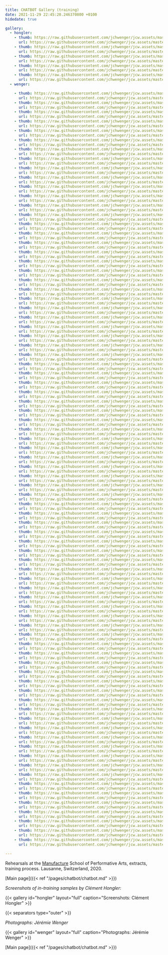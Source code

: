 ```yaml
---
title: CHATBOT Gallery (training)
date: 2021-11-29 22:45:20.246370800 +0100  
hidedate: true

gallery:
  - hongler:
    - thumb: https://raw.githubusercontent.com/jchwenger/jcw.assets/master/chatbot/media/2020/training/hongler/webp/Hongler-training-2021-1.low.webp
      url: https://raw.githubusercontent.com/jchwenger/jcw.assets/master/chatbot/media/2020/training/hongler/webp/Hongler-training-2021-1.webp
    - thumb: https://raw.githubusercontent.com/jchwenger/jcw.assets/master/chatbot/media/2020/training/hongler/webp/Hongler-training-2021-2.low.webp
      url: https://raw.githubusercontent.com/jchwenger/jcw.assets/master/chatbot/media/2020/training/hongler/webp/Hongler-training-2021-2.webp
    - thumb: https://raw.githubusercontent.com/jchwenger/jcw.assets/master/chatbot/media/2020/training/hongler/webp/Hongler-training-2021-3.low.webp
      url: https://raw.githubusercontent.com/jchwenger/jcw.assets/master/chatbot/media/2020/training/hongler/webp/Hongler-training-2021-3.webp
    - thumb: https://raw.githubusercontent.com/jchwenger/jcw.assets/master/chatbot/media/2020/training/hongler/webp/Hongler-training-2021-4.low.webp
      url: https://raw.githubusercontent.com/jchwenger/jcw.assets/master/chatbot/media/2020/training/hongler/webp/Hongler-training-2021-4.webp
    - thumb: https://raw.githubusercontent.com/jchwenger/jcw.assets/master/chatbot/media/2020/training/hongler/webp/Hongler-training-2021-5.low.webp
      url: https://raw.githubusercontent.com/jchwenger/jcw.assets/master/chatbot/media/2020/training/hongler/webp/Hongler-training-2021-5.webp
  - wenger:

    - thumb: https://raw.githubusercontent.com/jchwenger/jcw.assets/master/chatbot/media/2020/rehearsals/wenger/webp/Wenger-rehearsals-2021-01.low.webp
      url: https://raw.githubusercontent.com/jchwenger/jcw.assets/master/chatbot/media/2020/rehearsals/wenger/webp/Wenger-rehearsals-2021-01.webp
    - thumb: https://raw.githubusercontent.com/jchwenger/jcw.assets/master/chatbot/media/2020/rehearsals/wenger/webp/Wenger-rehearsals-2021-02.low.webp
      url: https://raw.githubusercontent.com/jchwenger/jcw.assets/master/chatbot/media/2020/rehearsals/wenger/webp/Wenger-rehearsals-2021-02.webp
    - thumb: https://raw.githubusercontent.com/jchwenger/jcw.assets/master/chatbot/media/2020/rehearsals/wenger/webp/Wenger-rehearsals-2021-03.low.webp
      url: https://raw.githubusercontent.com/jchwenger/jcw.assets/master/chatbot/media/2020/rehearsals/wenger/webp/Wenger-rehearsals-2021-03.webp
    - thumb: https://raw.githubusercontent.com/jchwenger/jcw.assets/master/chatbot/media/2020/rehearsals/wenger/webp/Wenger-rehearsals-2021-04.low.webp
      url: https://raw.githubusercontent.com/jchwenger/jcw.assets/master/chatbot/media/2020/rehearsals/wenger/webp/Wenger-rehearsals-2021-04.webp
    - thumb: https://raw.githubusercontent.com/jchwenger/jcw.assets/master/chatbot/media/2020/rehearsals/wenger/webp/Wenger-rehearsals-2021-05.low.webp
      url: https://raw.githubusercontent.com/jchwenger/jcw.assets/master/chatbot/media/2020/rehearsals/wenger/webp/Wenger-rehearsals-2021-05.webp
    - thumb: https://raw.githubusercontent.com/jchwenger/jcw.assets/master/chatbot/media/2020/rehearsals/wenger/webp/Wenger-rehearsals-2021-06.low.webp
      url: https://raw.githubusercontent.com/jchwenger/jcw.assets/master/chatbot/media/2020/rehearsals/wenger/webp/Wenger-rehearsals-2021-06.webp
    - thumb: https://raw.githubusercontent.com/jchwenger/jcw.assets/master/chatbot/media/2020/rehearsals/wenger/webp/Wenger-rehearsals-2021-07.low.webp
      url: https://raw.githubusercontent.com/jchwenger/jcw.assets/master/chatbot/media/2020/rehearsals/wenger/webp/Wenger-rehearsals-2021-07.webp
    - thumb: https://raw.githubusercontent.com/jchwenger/jcw.assets/master/chatbot/media/2020/rehearsals/wenger/webp/Wenger-rehearsals-2021-08.low.webp
      url: https://raw.githubusercontent.com/jchwenger/jcw.assets/master/chatbot/media/2020/rehearsals/wenger/webp/Wenger-rehearsals-2021-08.webp
    - thumb: https://raw.githubusercontent.com/jchwenger/jcw.assets/master/chatbot/media/2020/rehearsals/wenger/webp/Wenger-rehearsals-2021-09.low.webp
      url: https://raw.githubusercontent.com/jchwenger/jcw.assets/master/chatbot/media/2020/rehearsals/wenger/webp/Wenger-rehearsals-2021-09.webp
    - thumb: https://raw.githubusercontent.com/jchwenger/jcw.assets/master/chatbot/media/2020/rehearsals/wenger/webp/Wenger-rehearsals-2021-10.low.webp
      url: https://raw.githubusercontent.com/jchwenger/jcw.assets/master/chatbot/media/2020/rehearsals/wenger/webp/Wenger-rehearsals-2021-10.webp
    - thumb: https://raw.githubusercontent.com/jchwenger/jcw.assets/master/chatbot/media/2020/rehearsals/wenger/webp/Wenger-rehearsals-2021-11.low.webp
      url: https://raw.githubusercontent.com/jchwenger/jcw.assets/master/chatbot/media/2020/rehearsals/wenger/webp/Wenger-rehearsals-2021-11.webp
    - thumb: https://raw.githubusercontent.com/jchwenger/jcw.assets/master/chatbot/media/2020/rehearsals/wenger/webp/Wenger-rehearsals-2021-12.low.webp
      url: https://raw.githubusercontent.com/jchwenger/jcw.assets/master/chatbot/media/2020/rehearsals/wenger/webp/Wenger-rehearsals-2021-12.webp
    - thumb: https://raw.githubusercontent.com/jchwenger/jcw.assets/master/chatbot/media/2020/rehearsals/wenger/webp/Wenger-rehearsals-2021-13.low.webp
      url: https://raw.githubusercontent.com/jchwenger/jcw.assets/master/chatbot/media/2020/rehearsals/wenger/webp/Wenger-rehearsals-2021-13.webp
    - thumb: https://raw.githubusercontent.com/jchwenger/jcw.assets/master/chatbot/media/2020/rehearsals/wenger/webp/Wenger-rehearsals-2021-14.low.webp
      url: https://raw.githubusercontent.com/jchwenger/jcw.assets/master/chatbot/media/2020/rehearsals/wenger/webp/Wenger-rehearsals-2021-14.webp
    - thumb: https://raw.githubusercontent.com/jchwenger/jcw.assets/master/chatbot/media/2020/rehearsals/wenger/webp/Wenger-rehearsals-2021-15.low.webp
      url: https://raw.githubusercontent.com/jchwenger/jcw.assets/master/chatbot/media/2020/rehearsals/wenger/webp/Wenger-rehearsals-2021-15.webp
    - thumb: https://raw.githubusercontent.com/jchwenger/jcw.assets/master/chatbot/media/2020/rehearsals/wenger/webp/Wenger-rehearsals-2021-16.low.webp
      url: https://raw.githubusercontent.com/jchwenger/jcw.assets/master/chatbot/media/2020/rehearsals/wenger/webp/Wenger-rehearsals-2021-16.webp
    - thumb: https://raw.githubusercontent.com/jchwenger/jcw.assets/master/chatbot/media/2020/rehearsals/wenger/webp/Wenger-rehearsals-2021-17.low.webp
      url: https://raw.githubusercontent.com/jchwenger/jcw.assets/master/chatbot/media/2020/rehearsals/wenger/webp/Wenger-rehearsals-2021-17.webp
    - thumb: https://raw.githubusercontent.com/jchwenger/jcw.assets/master/chatbot/media/2020/rehearsals/wenger/webp/Wenger-rehearsals-2021-18.low.webp
      url: https://raw.githubusercontent.com/jchwenger/jcw.assets/master/chatbot/media/2020/rehearsals/wenger/webp/Wenger-rehearsals-2021-18.webp
    - thumb: https://raw.githubusercontent.com/jchwenger/jcw.assets/master/chatbot/media/2020/rehearsals/wenger/webp/Wenger-rehearsals-2021-19.low.webp
      url: https://raw.githubusercontent.com/jchwenger/jcw.assets/master/chatbot/media/2020/rehearsals/wenger/webp/Wenger-rehearsals-2021-19.webp
    - thumb: https://raw.githubusercontent.com/jchwenger/jcw.assets/master/chatbot/media/2020/rehearsals/wenger/webp/Wenger-rehearsals-2021-20.low.webp
      url: https://raw.githubusercontent.com/jchwenger/jcw.assets/master/chatbot/media/2020/rehearsals/wenger/webp/Wenger-rehearsals-2021-20.webp
    - thumb: https://raw.githubusercontent.com/jchwenger/jcw.assets/master/chatbot/media/2020/rehearsals/wenger/webp/Wenger-rehearsals-2021-21.low.webp
      url: https://raw.githubusercontent.com/jchwenger/jcw.assets/master/chatbot/media/2020/rehearsals/wenger/webp/Wenger-rehearsals-2021-21.webp
    - thumb: https://raw.githubusercontent.com/jchwenger/jcw.assets/master/chatbot/media/2020/rehearsals/wenger/webp/Wenger-rehearsals-2021-22.low.webp
      url: https://raw.githubusercontent.com/jchwenger/jcw.assets/master/chatbot/media/2020/rehearsals/wenger/webp/Wenger-rehearsals-2021-22.webp
    - thumb: https://raw.githubusercontent.com/jchwenger/jcw.assets/master/chatbot/media/2020/rehearsals/wenger/webp/Wenger-rehearsals-2021-23.low.webp
      url: https://raw.githubusercontent.com/jchwenger/jcw.assets/master/chatbot/media/2020/rehearsals/wenger/webp/Wenger-rehearsals-2021-23.webp
    - thumb: https://raw.githubusercontent.com/jchwenger/jcw.assets/master/chatbot/media/2020/rehearsals/wenger/webp/Wenger-rehearsals-2021-24.low.webp
      url: https://raw.githubusercontent.com/jchwenger/jcw.assets/master/chatbot/media/2020/rehearsals/wenger/webp/Wenger-rehearsals-2021-24.webp
    - thumb: https://raw.githubusercontent.com/jchwenger/jcw.assets/master/chatbot/media/2020/rehearsals/wenger/webp/Wenger-rehearsals-2021-25.low.webp
      url: https://raw.githubusercontent.com/jchwenger/jcw.assets/master/chatbot/media/2020/rehearsals/wenger/webp/Wenger-rehearsals-2021-25.webp
    - thumb: https://raw.githubusercontent.com/jchwenger/jcw.assets/master/chatbot/media/2020/rehearsals/wenger/webp/Wenger-rehearsals-2021-26.low.webp
      url: https://raw.githubusercontent.com/jchwenger/jcw.assets/master/chatbot/media/2020/rehearsals/wenger/webp/Wenger-rehearsals-2021-26.webp
    - thumb: https://raw.githubusercontent.com/jchwenger/jcw.assets/master/chatbot/media/2020/rehearsals/wenger/webp/Wenger-rehearsals-2021-27.low.webp
      url: https://raw.githubusercontent.com/jchwenger/jcw.assets/master/chatbot/media/2020/rehearsals/wenger/webp/Wenger-rehearsals-2021-27.webp
    - thumb: https://raw.githubusercontent.com/jchwenger/jcw.assets/master/chatbot/media/2020/rehearsals/wenger/webp/Wenger-rehearsals-2021-28.low.webp
      url: https://raw.githubusercontent.com/jchwenger/jcw.assets/master/chatbot/media/2020/rehearsals/wenger/webp/Wenger-rehearsals-2021-28.webp
    - thumb: https://raw.githubusercontent.com/jchwenger/jcw.assets/master/chatbot/media/2020/rehearsals/wenger/webp/Wenger-rehearsals-2021-29.low.webp
      url: https://raw.githubusercontent.com/jchwenger/jcw.assets/master/chatbot/media/2020/rehearsals/wenger/webp/Wenger-rehearsals-2021-29.webp
    - thumb: https://raw.githubusercontent.com/jchwenger/jcw.assets/master/chatbot/media/2020/rehearsals/wenger/webp/Wenger-rehearsals-2021-30.low.webp
      url: https://raw.githubusercontent.com/jchwenger/jcw.assets/master/chatbot/media/2020/rehearsals/wenger/webp/Wenger-rehearsals-2021-30.webp
    - thumb: https://raw.githubusercontent.com/jchwenger/jcw.assets/master/chatbot/media/2020/rehearsals/wenger/webp/Wenger-rehearsals-2021-31.low.webp
      url: https://raw.githubusercontent.com/jchwenger/jcw.assets/master/chatbot/media/2020/rehearsals/wenger/webp/Wenger-rehearsals-2021-31.webp
    - thumb: https://raw.githubusercontent.com/jchwenger/jcw.assets/master/chatbot/media/2020/rehearsals/wenger/webp/Wenger-rehearsals-2021-32.low.webp
      url: https://raw.githubusercontent.com/jchwenger/jcw.assets/master/chatbot/media/2020/rehearsals/wenger/webp/Wenger-rehearsals-2021-32.webp
    - thumb: https://raw.githubusercontent.com/jchwenger/jcw.assets/master/chatbot/media/2020/rehearsals/wenger/webp/Wenger-rehearsals-2021-33.low.webp
      url: https://raw.githubusercontent.com/jchwenger/jcw.assets/master/chatbot/media/2020/rehearsals/wenger/webp/Wenger-rehearsals-2021-33.webp
    - thumb: https://raw.githubusercontent.com/jchwenger/jcw.assets/master/chatbot/media/2020/rehearsals/wenger/webp/Wenger-rehearsals-2021-34.low.webp
      url: https://raw.githubusercontent.com/jchwenger/jcw.assets/master/chatbot/media/2020/rehearsals/wenger/webp/Wenger-rehearsals-2021-34.webp
    - thumb: https://raw.githubusercontent.com/jchwenger/jcw.assets/master/chatbot/media/2020/rehearsals/wenger/webp/Wenger-rehearsals-2021-35.low.webp
      url: https://raw.githubusercontent.com/jchwenger/jcw.assets/master/chatbot/media/2020/rehearsals/wenger/webp/Wenger-rehearsals-2021-35.webp
    - thumb: https://raw.githubusercontent.com/jchwenger/jcw.assets/master/chatbot/media/2020/rehearsals/wenger/webp/Wenger-rehearsals-2021-36.low.webp
      url: https://raw.githubusercontent.com/jchwenger/jcw.assets/master/chatbot/media/2020/rehearsals/wenger/webp/Wenger-rehearsals-2021-36.webp
    - thumb: https://raw.githubusercontent.com/jchwenger/jcw.assets/master/chatbot/media/2020/rehearsals/wenger/webp/Wenger-rehearsals-2021-37.low.webp
      url: https://raw.githubusercontent.com/jchwenger/jcw.assets/master/chatbot/media/2020/rehearsals/wenger/webp/Wenger-rehearsals-2021-37.webp
    - thumb: https://raw.githubusercontent.com/jchwenger/jcw.assets/master/chatbot/media/2020/rehearsals/wenger/webp/Wenger-rehearsals-2021-38.low.webp
      url: https://raw.githubusercontent.com/jchwenger/jcw.assets/master/chatbot/media/2020/rehearsals/wenger/webp/Wenger-rehearsals-2021-38.webp
    - thumb: https://raw.githubusercontent.com/jchwenger/jcw.assets/master/chatbot/media/2020/rehearsals/wenger/webp/Wenger-rehearsals-2021-39.low.webp
      url: https://raw.githubusercontent.com/jchwenger/jcw.assets/master/chatbot/media/2020/rehearsals/wenger/webp/Wenger-rehearsals-2021-39.webp
    - thumb: https://raw.githubusercontent.com/jchwenger/jcw.assets/master/chatbot/media/2020/rehearsals/wenger/webp/Wenger-rehearsals-2021-40.low.webp
      url: https://raw.githubusercontent.com/jchwenger/jcw.assets/master/chatbot/media/2020/rehearsals/wenger/webp/Wenger-rehearsals-2021-40.webp
    - thumb: https://raw.githubusercontent.com/jchwenger/jcw.assets/master/chatbot/media/2020/rehearsals/wenger/webp/Wenger-rehearsals-2021-41.low.webp
      url: https://raw.githubusercontent.com/jchwenger/jcw.assets/master/chatbot/media/2020/rehearsals/wenger/webp/Wenger-rehearsals-2021-41.webp
    - thumb: https://raw.githubusercontent.com/jchwenger/jcw.assets/master/chatbot/media/2020/rehearsals/wenger/webp/Wenger-rehearsals-2021-42.low.webp
      url: https://raw.githubusercontent.com/jchwenger/jcw.assets/master/chatbot/media/2020/rehearsals/wenger/webp/Wenger-rehearsals-2021-42.webp
    - thumb: https://raw.githubusercontent.com/jchwenger/jcw.assets/master/chatbot/media/2020/rehearsals/wenger/webp/Wenger-rehearsals-2021-43.low.webp
      url: https://raw.githubusercontent.com/jchwenger/jcw.assets/master/chatbot/media/2020/rehearsals/wenger/webp/Wenger-rehearsals-2021-43.webp
    - thumb: https://raw.githubusercontent.com/jchwenger/jcw.assets/master/chatbot/media/2020/rehearsals/wenger/webp/Wenger-rehearsals-2021-44.low.webp
      url: https://raw.githubusercontent.com/jchwenger/jcw.assets/master/chatbot/media/2020/rehearsals/wenger/webp/Wenger-rehearsals-2021-44.webp
    - thumb: https://raw.githubusercontent.com/jchwenger/jcw.assets/master/chatbot/media/2020/rehearsals/wenger/webp/Wenger-rehearsals-2021-45.low.webp
      url: https://raw.githubusercontent.com/jchwenger/jcw.assets/master/chatbot/media/2020/rehearsals/wenger/webp/Wenger-rehearsals-2021-45.webp
    - thumb: https://raw.githubusercontent.com/jchwenger/jcw.assets/master/chatbot/media/2020/rehearsals/wenger/webp/Wenger-rehearsals-2021-46.low.webp
      url: https://raw.githubusercontent.com/jchwenger/jcw.assets/master/chatbot/media/2020/rehearsals/wenger/webp/Wenger-rehearsals-2021-46.webp
    - thumb: https://raw.githubusercontent.com/jchwenger/jcw.assets/master/chatbot/media/2020/rehearsals/wenger/webp/Wenger-rehearsals-2021-47.low.webp
      url: https://raw.githubusercontent.com/jchwenger/jcw.assets/master/chatbot/media/2020/rehearsals/wenger/webp/Wenger-rehearsals-2021-47.webp
    - thumb: https://raw.githubusercontent.com/jchwenger/jcw.assets/master/chatbot/media/2020/rehearsals/wenger/webp/Wenger-rehearsals-2021-48.low.webp
      url: https://raw.githubusercontent.com/jchwenger/jcw.assets/master/chatbot/media/2020/rehearsals/wenger/webp/Wenger-rehearsals-2021-48.webp
    - thumb: https://raw.githubusercontent.com/jchwenger/jcw.assets/master/chatbot/media/2020/rehearsals/wenger/webp/Wenger-rehearsals-2021-49.low.webp
      url: https://raw.githubusercontent.com/jchwenger/jcw.assets/master/chatbot/media/2020/rehearsals/wenger/webp/Wenger-rehearsals-2021-49.webp
    - thumb: https://raw.githubusercontent.com/jchwenger/jcw.assets/master/chatbot/media/2020/rehearsals/wenger/webp/Wenger-rehearsals-2021-50.low.webp
      url: https://raw.githubusercontent.com/jchwenger/jcw.assets/master/chatbot/media/2020/rehearsals/wenger/webp/Wenger-rehearsals-2021-50.webp
    - thumb: https://raw.githubusercontent.com/jchwenger/jcw.assets/master/chatbot/media/2020/rehearsals/wenger/webp/Wenger-rehearsals-2021-51.low.webp
      url: https://raw.githubusercontent.com/jchwenger/jcw.assets/master/chatbot/media/2020/rehearsals/wenger/webp/Wenger-rehearsals-2021-51.webp
    - thumb: https://raw.githubusercontent.com/jchwenger/jcw.assets/master/chatbot/media/2020/rehearsals/wenger/webp/Wenger-rehearsals-2021-52.low.webp
      url: https://raw.githubusercontent.com/jchwenger/jcw.assets/master/chatbot/media/2020/rehearsals/wenger/webp/Wenger-rehearsals-2021-52.webp
    - thumb: https://raw.githubusercontent.com/jchwenger/jcw.assets/master/chatbot/media/2020/rehearsals/wenger/webp/Wenger-rehearsals-2021-53.low.webp
      url: https://raw.githubusercontent.com/jchwenger/jcw.assets/master/chatbot/media/2020/rehearsals/wenger/webp/Wenger-rehearsals-2021-53.webp
    - thumb: https://raw.githubusercontent.com/jchwenger/jcw.assets/master/chatbot/media/2020/rehearsals/wenger/webp/Wenger-rehearsals-2021-54.low.webp
      url: https://raw.githubusercontent.com/jchwenger/jcw.assets/master/chatbot/media/2020/rehearsals/wenger/webp/Wenger-rehearsals-2021-54.webp
    - thumb: https://raw.githubusercontent.com/jchwenger/jcw.assets/master/chatbot/media/2020/rehearsals/wenger/webp/Wenger-rehearsals-2021-55.low.webp
      url: https://raw.githubusercontent.com/jchwenger/jcw.assets/master/chatbot/media/2020/rehearsals/wenger/webp/Wenger-rehearsals-2021-55.webp
    - thumb: https://raw.githubusercontent.com/jchwenger/jcw.assets/master/chatbot/media/2020/rehearsals/wenger/webp/Wenger-rehearsals-2021-56.low.webp
      url: https://raw.githubusercontent.com/jchwenger/jcw.assets/master/chatbot/media/2020/rehearsals/wenger/webp/Wenger-rehearsals-2021-56.webp
    - thumb: https://raw.githubusercontent.com/jchwenger/jcw.assets/master/chatbot/media/2020/rehearsals/wenger/webp/Wenger-rehearsals-2021-57.low.webp
      url: https://raw.githubusercontent.com/jchwenger/jcw.assets/master/chatbot/media/2020/rehearsals/wenger/webp/Wenger-rehearsals-2021-57.webp
    - thumb: https://raw.githubusercontent.com/jchwenger/jcw.assets/master/chatbot/media/2020/rehearsals/wenger/webp/Wenger-rehearsals-2021-58.low.webp
      url: https://raw.githubusercontent.com/jchwenger/jcw.assets/master/chatbot/media/2020/rehearsals/wenger/webp/Wenger-rehearsals-2021-58.webp
    - thumb: https://raw.githubusercontent.com/jchwenger/jcw.assets/master/chatbot/media/2020/rehearsals/wenger/webp/Wenger-rehearsals-2021-59.low.webp
      url: https://raw.githubusercontent.com/jchwenger/jcw.assets/master/chatbot/media/2020/rehearsals/wenger/webp/Wenger-rehearsals-2021-59.webp
    - thumb: https://raw.githubusercontent.com/jchwenger/jcw.assets/master/chatbot/media/2020/rehearsals/wenger/webp/Wenger-rehearsals-2021-60.low.webp
      url: https://raw.githubusercontent.com/jchwenger/jcw.assets/master/chatbot/media/2020/rehearsals/wenger/webp/Wenger-rehearsals-2021-60.webp
    - thumb: https://raw.githubusercontent.com/jchwenger/jcw.assets/master/chatbot/media/2020/rehearsals/wenger/webp/Wenger-rehearsals-2021-61.low.webp
      url: https://raw.githubusercontent.com/jchwenger/jcw.assets/master/chatbot/media/2020/rehearsals/wenger/webp/Wenger-rehearsals-2021-61.webp
    - thumb: https://raw.githubusercontent.com/jchwenger/jcw.assets/master/chatbot/media/2020/rehearsals/wenger/webp/Wenger-rehearsals-2021-62.low.webp
      url: https://raw.githubusercontent.com/jchwenger/jcw.assets/master/chatbot/media/2020/rehearsals/wenger/webp/Wenger-rehearsals-2021-62.webp
    - thumb: https://raw.githubusercontent.com/jchwenger/jcw.assets/master/chatbot/media/2020/rehearsals/wenger/webp/Wenger-rehearsals-2021-63.low.webp
      url: https://raw.githubusercontent.com/jchwenger/jcw.assets/master/chatbot/media/2020/rehearsals/wenger/webp/Wenger-rehearsals-2021-63.webp
    - thumb: https://raw.githubusercontent.com/jchwenger/jcw.assets/master/chatbot/media/2020/rehearsals/wenger/webp/Wenger-rehearsals-2021-64.low.webp
      url: https://raw.githubusercontent.com/jchwenger/jcw.assets/master/chatbot/media/2020/rehearsals/wenger/webp/Wenger-rehearsals-2021-64.webp
    - thumb: https://raw.githubusercontent.com/jchwenger/jcw.assets/master/chatbot/media/2020/rehearsals/wenger/webp/Wenger-rehearsals-2021-65.low.webp
      url: https://raw.githubusercontent.com/jchwenger/jcw.assets/master/chatbot/media/2020/rehearsals/wenger/webp/Wenger-rehearsals-2021-65.webp
    - thumb: https://raw.githubusercontent.com/jchwenger/jcw.assets/master/chatbot/media/2020/rehearsals/wenger/webp/Wenger-rehearsals-2021-66.low.webp
      url: https://raw.githubusercontent.com/jchwenger/jcw.assets/master/chatbot/media/2020/rehearsals/wenger/webp/Wenger-rehearsals-2021-66.webp
    - thumb: https://raw.githubusercontent.com/jchwenger/jcw.assets/master/chatbot/media/2020/rehearsals/wenger/webp/Wenger-rehearsals-2021-67.low.webp
      url: https://raw.githubusercontent.com/jchwenger/jcw.assets/master/chatbot/media/2020/rehearsals/wenger/webp/Wenger-rehearsals-2021-67.webp
    - thumb: https://raw.githubusercontent.com/jchwenger/jcw.assets/master/chatbot/media/2020/rehearsals/wenger/webp/Wenger-rehearsals-2021-68.low.webp
      url: https://raw.githubusercontent.com/jchwenger/jcw.assets/master/chatbot/media/2020/rehearsals/wenger/webp/Wenger-rehearsals-2021-68.webp
    - thumb: https://raw.githubusercontent.com/jchwenger/jcw.assets/master/chatbot/media/2020/rehearsals/wenger/webp/Wenger-rehearsals-2021-69.low.webp
      url: https://raw.githubusercontent.com/jchwenger/jcw.assets/master/chatbot/media/2020/rehearsals/wenger/webp/Wenger-rehearsals-2021-69.webp
    - thumb: https://raw.githubusercontent.com/jchwenger/jcw.assets/master/chatbot/media/2020/rehearsals/wenger/webp/Wenger-rehearsals-2021-70.low.webp
      url: https://raw.githubusercontent.com/jchwenger/jcw.assets/master/chatbot/media/2020/rehearsals/wenger/webp/Wenger-rehearsals-2021-70.webp
    - thumb: https://raw.githubusercontent.com/jchwenger/jcw.assets/master/chatbot/media/2020/rehearsals/wenger/webp/Wenger-rehearsals-2021-71.low.webp
      url: https://raw.githubusercontent.com/jchwenger/jcw.assets/master/chatbot/media/2020/rehearsals/wenger/webp/Wenger-rehearsals-2021-71.webp
    - thumb: https://raw.githubusercontent.com/jchwenger/jcw.assets/master/chatbot/media/2020/rehearsals/wenger/webp/Wenger-rehearsals-2021-72.low.webp
      url: https://raw.githubusercontent.com/jchwenger/jcw.assets/master/chatbot/media/2020/rehearsals/wenger/webp/Wenger-rehearsals-2021-72.webp
    - thumb: https://raw.githubusercontent.com/jchwenger/jcw.assets/master/chatbot/media/2020/rehearsals/wenger/webp/Wenger-rehearsals-2021-73.low.webp
      url: https://raw.githubusercontent.com/jchwenger/jcw.assets/master/chatbot/media/2020/rehearsals/wenger/webp/Wenger-rehearsals-2021-73.webp
    - thumb: https://raw.githubusercontent.com/jchwenger/jcw.assets/master/chatbot/media/2020/rehearsals/wenger/webp/Wenger-rehearsals-2021-74.low.webp
      url: https://raw.githubusercontent.com/jchwenger/jcw.assets/master/chatbot/media/2020/rehearsals/wenger/webp/Wenger-rehearsals-2021-74.webp
    - thumb: https://raw.githubusercontent.com/jchwenger/jcw.assets/master/chatbot/media/2020/rehearsals/wenger/webp/Wenger-rehearsals-2021-75.low.webp
      url: https://raw.githubusercontent.com/jchwenger/jcw.assets/master/chatbot/media/2020/rehearsals/wenger/webp/Wenger-rehearsals-2021-75.webp
    - thumb: https://raw.githubusercontent.com/jchwenger/jcw.assets/master/chatbot/media/2020/rehearsals/wenger/webp/Wenger-rehearsals-2021-76.low.webp
      url: https://raw.githubusercontent.com/jchwenger/jcw.assets/master/chatbot/media/2020/rehearsals/wenger/webp/Wenger-rehearsals-2021-76.webp
    - thumb: https://raw.githubusercontent.com/jchwenger/jcw.assets/master/chatbot/media/2020/rehearsals/wenger/webp/Wenger-rehearsals-2021-77.low.webp
      url: https://raw.githubusercontent.com/jchwenger/jcw.assets/master/chatbot/media/2020/rehearsals/wenger/webp/Wenger-rehearsals-2021-77.webp
    - thumb: https://raw.githubusercontent.com/jchwenger/jcw.assets/master/chatbot/media/2020/rehearsals/wenger/webp/Wenger-rehearsals-2021-78.low.webp
      url: https://raw.githubusercontent.com/jchwenger/jcw.assets/master/chatbot/media/2020/rehearsals/wenger/webp/Wenger-rehearsals-2021-78.webp
    - thumb: https://raw.githubusercontent.com/jchwenger/jcw.assets/master/chatbot/media/2020/rehearsals/wenger/webp/Wenger-rehearsals-2021-79.low.webp
      url: https://raw.githubusercontent.com/jchwenger/jcw.assets/master/chatbot/media/2020/rehearsals/wenger/webp/Wenger-rehearsals-2021-79.webp
    - thumb: https://raw.githubusercontent.com/jchwenger/jcw.assets/master/chatbot/media/2020/rehearsals/wenger/webp/Wenger-rehearsals-2021-80.low.webp
      url: https://raw.githubusercontent.com/jchwenger/jcw.assets/master/chatbot/media/2020/rehearsals/wenger/webp/Wenger-rehearsals-2021-80.webp
    - thumb: https://raw.githubusercontent.com/jchwenger/jcw.assets/master/chatbot/media/2020/rehearsals/wenger/webp/Wenger-rehearsals-2021-81.low.webp
      url: https://raw.githubusercontent.com/jchwenger/jcw.assets/master/chatbot/media/2020/rehearsals/wenger/webp/Wenger-rehearsals-2021-81.webp

---
```


Rehearsals at the [Manufacture](https://www.manufacture.ch/) School of Performative Arts, extracts, training process.
Lausanne, Switzerland, 2020.

[Main page]({{< ref "/pages/chatbot/chatbot.md" >}})

*Screenshots of in-training samples by Clément Hongler:*

{{< gallery id="hongler" layout="full" caption="Screenshots: Clément Hongler" >}}

{{< separators type="outer" >}}

*Photographs: Jérémie Wenger*

{{< gallery id="wenger" layout="full" caption="Photographs: Jérémie Wenger" >}}

[Main page]({{< ref "/pages/chatbot/chatbot.md" >}})

